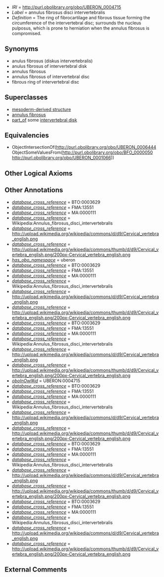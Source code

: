  * *IRI* = http://purl.obolibrary.org/obo/UBERON_0004715
 * *Label* = annulus fibrosus disci intervertebralis
 * *Definition* = The ring of fibrocartilage and fibrous tissue forming the circumference of the intervertebral disc; surrounds the nucleus pulposus, which is prone to herniation when the annulus fibrosus is compromised.

## Synonyms

 * anulus fibrosus (diskus intervertebralis)
 * anulus fibrosus of intervertebral disk
 * annulus fibrosus
 * annulus fibrosus of intervertebral disc
 * fibrous ring of intervertebral disc

## Superclasses

 * [mesoderm-derived structure](../../UBERON/20/UBERON_0004120.md)
 * [annulus fibrosus](../../UBERON/44/UBERON_0006444.md)
 * [part_of](../../BFO/50/BFO_0000050.md) some [intervertebral disk](../../UBERON/66/UBERON_0001066.md)

## Equivalencies

 * ObjectIntersectionOf(<http://purl.obolibrary.org/obo/UBERON_0006444> ObjectSomeValuesFrom(<http://purl.obolibrary.org/obo/BFO_0000050> <http://purl.obolibrary.org/obo/UBERON_0001066>))

## Other Logical Axioms


## Other Annotations

 * *[database_cross_reference](../../ef/oboInOwl#hasDbXref.md)* = BTO:0003629
 * *[database_cross_reference](../../ef/oboInOwl#hasDbXref.md)* = FMA:13551
 * *[database_cross_reference](../../ef/oboInOwl#hasDbXref.md)* = MA:0000111
 * *[database_cross_reference](../../ef/oboInOwl#hasDbXref.md)* = Wikipedia:Annulus_fibrosus_disci_intervertebralis
 * *[database_cross_reference](../../ef/oboInOwl#hasDbXref.md)* = http://upload.wikimedia.org/wikipedia/commons/d/d9/Cervical_vertebra_english.png
 * *[database_cross_reference](../../ef/oboInOwl#hasDbXref.md)* = http://upload.wikimedia.org/wikipedia/commons/thumb/d/d9/Cervical_vertebra_english.png/200px-Cervical_vertebra_english.png
 * *[has_obo_namespace](../../ce/oboInOwl#hasOBONamespace.md)* = uberon
 * *[database_cross_reference](../../ef/oboInOwl#hasDbXref.md)* = BTO:0003629
 * *[database_cross_reference](../../ef/oboInOwl#hasDbXref.md)* = FMA:13551
 * *[database_cross_reference](../../ef/oboInOwl#hasDbXref.md)* = MA:0000111
 * *[database_cross_reference](../../ef/oboInOwl#hasDbXref.md)* = Wikipedia:Annulus_fibrosus_disci_intervertebralis
 * *[database_cross_reference](../../ef/oboInOwl#hasDbXref.md)* = http://upload.wikimedia.org/wikipedia/commons/d/d9/Cervical_vertebra_english.png
 * *[database_cross_reference](../../ef/oboInOwl#hasDbXref.md)* = http://upload.wikimedia.org/wikipedia/commons/thumb/d/d9/Cervical_vertebra_english.png/200px-Cervical_vertebra_english.png
 * *[database_cross_reference](../../ef/oboInOwl#hasDbXref.md)* = BTO:0003629
 * *[database_cross_reference](../../ef/oboInOwl#hasDbXref.md)* = FMA:13551
 * *[database_cross_reference](../../ef/oboInOwl#hasDbXref.md)* = MA:0000111
 * *[database_cross_reference](../../ef/oboInOwl#hasDbXref.md)* = Wikipedia:Annulus_fibrosus_disci_intervertebralis
 * *[database_cross_reference](../../ef/oboInOwl#hasDbXref.md)* = http://upload.wikimedia.org/wikipedia/commons/d/d9/Cervical_vertebra_english.png
 * *[database_cross_reference](../../ef/oboInOwl#hasDbXref.md)* = http://upload.wikimedia.org/wikipedia/commons/thumb/d/d9/Cervical_vertebra_english.png/200px-Cervical_vertebra_english.png
 * *[oboInOwl#id](../../id/oboInOwl#id.md)* = UBERON:0004715
 * *[database_cross_reference](../../ef/oboInOwl#hasDbXref.md)* = BTO:0003629
 * *[database_cross_reference](../../ef/oboInOwl#hasDbXref.md)* = FMA:13551
 * *[database_cross_reference](../../ef/oboInOwl#hasDbXref.md)* = MA:0000111
 * *[database_cross_reference](../../ef/oboInOwl#hasDbXref.md)* = Wikipedia:Annulus_fibrosus_disci_intervertebralis
 * *[database_cross_reference](../../ef/oboInOwl#hasDbXref.md)* = http://upload.wikimedia.org/wikipedia/commons/d/d9/Cervical_vertebra_english.png
 * *[database_cross_reference](../../ef/oboInOwl#hasDbXref.md)* = http://upload.wikimedia.org/wikipedia/commons/thumb/d/d9/Cervical_vertebra_english.png/200px-Cervical_vertebra_english.png
 * *[database_cross_reference](../../ef/oboInOwl#hasDbXref.md)* = BTO:0003629
 * *[database_cross_reference](../../ef/oboInOwl#hasDbXref.md)* = FMA:13551
 * *[database_cross_reference](../../ef/oboInOwl#hasDbXref.md)* = MA:0000111
 * *[database_cross_reference](../../ef/oboInOwl#hasDbXref.md)* = Wikipedia:Annulus_fibrosus_disci_intervertebralis
 * *[database_cross_reference](../../ef/oboInOwl#hasDbXref.md)* = http://upload.wikimedia.org/wikipedia/commons/d/d9/Cervical_vertebra_english.png
 * *[database_cross_reference](../../ef/oboInOwl#hasDbXref.md)* = http://upload.wikimedia.org/wikipedia/commons/thumb/d/d9/Cervical_vertebra_english.png/200px-Cervical_vertebra_english.png
 * *[database_cross_reference](../../ef/oboInOwl#hasDbXref.md)* = BTO:0003629
 * *[database_cross_reference](../../ef/oboInOwl#hasDbXref.md)* = FMA:13551
 * *[database_cross_reference](../../ef/oboInOwl#hasDbXref.md)* = MA:0000111
 * *[database_cross_reference](../../ef/oboInOwl#hasDbXref.md)* = Wikipedia:Annulus_fibrosus_disci_intervertebralis
 * *[database_cross_reference](../../ef/oboInOwl#hasDbXref.md)* = http://upload.wikimedia.org/wikipedia/commons/d/d9/Cervical_vertebra_english.png
 * *[database_cross_reference](../../ef/oboInOwl#hasDbXref.md)* = http://upload.wikimedia.org/wikipedia/commons/thumb/d/d9/Cervical_vertebra_english.png/200px-Cervical_vertebra_english.png

## External Comments

